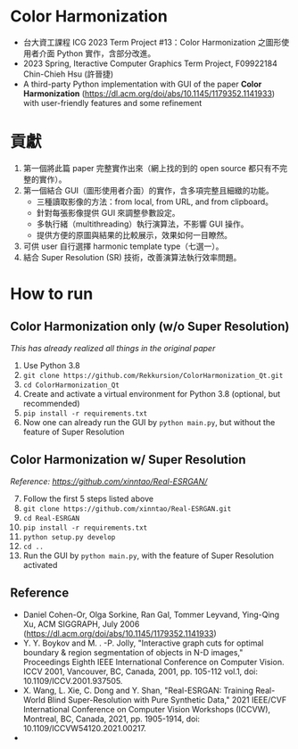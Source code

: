 # Color Harmonization

+ 台大資工課程 ICG 2023 Term Project #13：Color Harmonization 之圖形使用者介面 Python 實作，含部分改進。
+ 2023 Spring, Iteractive Computer Graphics Term Project, F09922184 Chin-Chieh Hsu (許晉捷)
+ A third-party Python implementation with GUI of the paper **Color Harmonization** (https://dl.acm.org/doi/abs/10.1145/1179352.1141933) with user-friendly features and some refinement

# 貢獻

1. 第一個將此篇 paper 完整實作出來（網上找的到的 open source 都只有不完整的實作）。
1. 第一個結合 GUI（圖形使用者介面）的實作，含多項完整且細緻的功能。
    + 三種讀取影像的方法：from local, from URL, and from clipboard。
    + 針對每張影像提供 GUI 來調整參數設定。
    + 多執行緒（multithreading）執行演算法，不影響 GUI 操作。
    + 提供方便的原圖與結果的比較展示，效果如何一目瞭然。
1. 可供 user 自行選擇 harmonic template type（七選一）。
1. 結合 Super Resolution (SR) 技術，改善演算法執行效率問題。

# How to run

## Color Harmonization only (w/o Super Resolution)

*This has already realized all things in the original paper*

1. Use Python 3.8
1. ```git clone https://github.com/Rekkursion/ColorHarmonization_Qt.git```
1. ```cd ColorHarmonization_Qt```
1. Create and activate a virtual environment for Python 3.8 (optional, but recommended)
1. ```pip install -r requirements.txt```
1. Now one can already run the GUI by ```python main.py```, but without the feature of Super Resolution

## Color Harmonization w/ Super Resolution

*Reference: https://github.com/xinntao/Real-ESRGAN/*

7. Follow the first 5 steps listed above
1. ```git clone https://github.com/xinntao/Real-ESRGAN.git```
1. ```cd Real-ESRGAN```
1. ```pip install -r requirements.txt```
1. ```python setup.py develop```
1. ```cd ..```
1. Run the GUI by ```python main.py```, with the feature of Super Resolution activated

## Reference

+ Daniel Cohen-Or, Olga Sorkine, Ran Gal, Tommer Leyvand, Ying-Qing Xu, ACM SIGGRAPH, July 2006 (https://dl.acm.org/doi/abs/10.1145/1179352.1141933)
+ Y. Y. Boykov and M. . -P. Jolly, "Interactive graph cuts for optimal boundary & region segmentation of objects in N-D images," Proceedings Eighth IEEE International Conference on Computer Vision. ICCV 2001, Vancouver, BC, Canada, 2001, pp. 105-112 vol.1, doi: 10.1109/ICCV.2001.937505.
+ X. Wang, L. Xie, C. Dong and Y. Shan, "Real-ESRGAN: Training Real-World Blind Super-Resolution with Pure Synthetic Data," 2021 IEEE/CVF International Conference on Computer Vision Workshops (ICCVW), Montreal, BC, Canada, 2021, pp. 1905-1914, doi: 10.1109/ICCVW54120.2021.00217.
+ 

